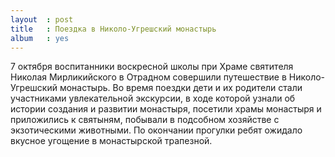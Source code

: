 ```yaml
---
layout  : post
title   : Поездка в Николо-Угрешский монастырь
album   : yes
---
```

7 октября воспитанники воскресной школы при Храме святителя Николая Мирликийского в Отрадном совершили путешествие в Николо-Угрешский монастырь. Во время поездки дети и их родители стали участниками увлекательной экскурсии, в ходе которой узнали об истории создания и развитии монастыря, посетили храмы монастыря и приложились к святыням, побывали в подсобном хозяйстве с экзотическими животными. По окончании прогулки ребят ожидало вкусное угощение в монастырской трапезной.
